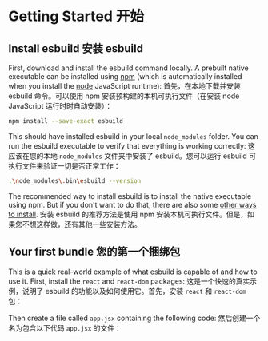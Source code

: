 # Getting Started 开始

## Install esbuild 安装 esbuild

First, download and install the esbuild command locally. A prebuilt native executable can be installed using [npm](https://docs.npmjs.com/cli/v8/commands/npm-install) (which is automatically installed when you install the [node](https://nodejs.org/) JavaScript runtime):
首先，在本地下载并安装 esbuild 命令。可以使用 npm 安装预构建的本机可执行文件（在安装 node JavaScript 运行时时自动安装）：

```sh
npm install --save-exact esbuild
```

This should have installed esbuild in your local `node_modules` folder. You can run the esbuild executable to verify that everything is working correctly:
这应该在您的本地 `node_modules` 文件夹中安装了 esbuild。您可以运行 esbuild 可执行文件来验证一切是否正常工作：

```sh
.\node_modules\.bin\esbuild --version
```

The recommended way to install esbuild is to install the native executable using npm. But if you don't want to do that, there are also some [other ways to install](https://esbuild.github.io/getting-started/#other-ways-to-install).
安装 esbuild 的推荐方法是使用 npm 安装本机可执行文件。但是，如果您不想这样做，还有其他一些安装方法。

## Your first bundle 您的第一个捆绑包

This is a quick real-world example of what esbuild is capable of and how to use it. First, install the `react` and `react-dom` packages:
这是一个快速的真实示例，说明了 esbuild 的功能以及如何使用它。首先，安装 `react` 和 `react-dom` 包：

Then create a file called `app.jsx` containing the following code:
然后创建一个名为包含以下代码 `app.jsx` 的文件：





